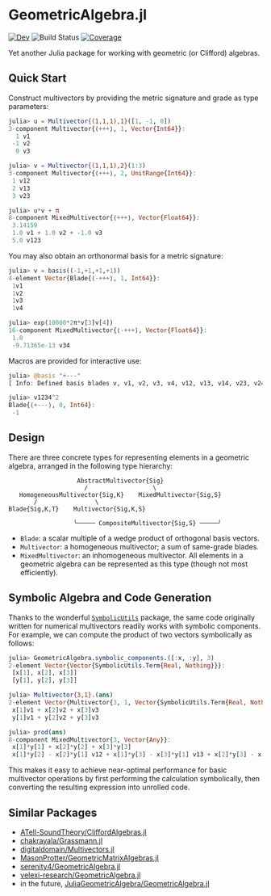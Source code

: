 # GeometricAlgebra.jl

[![Dev](https://img.shields.io/badge/docs-dev-blue.svg)](https://jollywatt.github.io/GeometricAlgebra.jl/dev/)
![Build Status](https://github.com/Jollywatt/GeometricAlgebra.jl/actions/workflows/CI.yml/badge.svg)
[![Coverage](https://codecov.io/gh/jollywatt/GeometricAlgebra.jl/branch/master/graph/badge.svg)](https://codecov.io/gh/jollywatt/GeometricAlgebra.jl)

Yet another Julia package for working with geometric (or Clifford) algebras.

## Quick Start

Construct multivectors by providing the metric signature and grade as type parameters:

```julia
julia> u = Multivector{(1,1,1),1}([1, -1, 0])
3-component Multivector{⟨+++⟩, 1, Vector{Int64}}:
  1 v1
 -1 v2
  0 v3

julia> v = Multivector{(1,1,1),2}(1:3)
3-component Multivector{⟨+++⟩, 2, UnitRange{Int64}}:
 1 v12
 2 v13
 3 v23

julia> u*v + π
8-component MixedMultivector{⟨+++⟩, Vector{Float64}}:
 3.14159
 1.0 v1 + 1.0 v2 + -1.0 v3
 5.0 v123
```

You may also obtain an orthonormal basis for a metric signature:

```julia
julia> v = basis((-1,+1,+1,+1))
4-element Vector{Blade{⟨-+++⟩, 1, Int64}}:
 1v1
 1v2
 1v3
 1v4

julia> exp(10000*2π*v[3]v[4])
16-component MixedMultivector{⟨-+++⟩, Vector{Float64}}:
 1.0
 -9.71365e-13 v34
```

Macros are provided for interactive use:

```julia
julia> @basis "+---"
[ Info: Defined basis blades v, v1, v2, v3, v4, v12, v13, v14, v23, v24, v34, v123, v124, v134, v234, v1234

julia> v1234^2
Blade{⟨+---⟩, 0, Int64}:
 -1
```


## Design


There are three concrete types for representing elements in a geometric algebra, arranged in the following type hierarchy:

```
                   AbstractMultivector{Sig}
                     /                  \
   HomogeneousMultivector{Sig,K}    MixedMultivector{Sig,S}
       /                \                             
Blade{Sig,K,T}    Multivector{Sig,K,S}                
                                                   
                  ╰───── CompositeMultivector{Sig,S} ─────╯
```

- `Blade`: a scalar multiple of a wedge product of orthogonal basis vectors.
- `Multivector`: a homogeneous multivector; a sum of same-grade blades.
- `MixedMultivector`: an inhomogeneous multivector. All elements in a geometric
   algebra can be represented as this type (though not most efficiently).


## Symbolic Algebra and Code Generation

Thanks to the wonderful [`SymbolicUtils`](https://symbolicutils.juliasymbolics.org/) package, the same code originally written for numerical multivectors readily works with symbolic components.
For example, we can compute the product of two vectors symbolically as follows:

```julia
julia> GeometricAlgebra.symbolic_components.([:x, :y], 3)
2-element Vector{Vector{SymbolicUtils.Term{Real, Nothing}}}:
 [x[1], x[2], x[3]]
 [y[1], y[2], y[3]]

julia> Multivector{3,1}.(ans)
2-element Vector{Multivector{3, 1, Vector{SymbolicUtils.Term{Real, Nothing}}}}:
 x[1]v1 + x[2]v2 + x[3]v3
 y[1]v1 + y[2]v2 + y[3]v3

julia> prod(ans)
8-component MixedMultivector{3, Vector{Any}}:
 x[1]*y[1] + x[2]*y[2] + x[3]*y[3]
 x[1]*y[2] - x[2]*y[1] v12 + x[1]*y[3] - x[3]*y[1] v13 + x[2]*y[3] - x[3]*y[2] v23

```

This makes it easy to achieve near-optimal performance for basic multivector operations by first performing the calculation symbolically, then converting the resulting expression into unrolled code.


## Similar Packages

- [ATell-SoundTheory/CliffordAlgebras.jl](https://github.com/ATell-SoundTheory/CliffordAlgebras.jl)
- [chakravala/Grassmann.jl](https://github.com/chakravala/Grassmann.jl)
- [digitaldomain/Multivectors.jl](https://github.com/digitaldomain/Multivectors.jl)
- [MasonProtter/GeometricMatrixAlgebras.jl](https://github.com/MasonProtter/GeometricMatrixAlgebras.jl)
- [serenity4/GeometricAlgebra.jl](https://github.com/serenity4/GeometricAlgebra.jl)
- [velexi-research/GeometricAlgebra.jl](https://github.com/velexi-research/GeometricAlgebra.jl)
- in the future, [JuliaGeometricAlgebra/GeometricAlgebra.jl](https://github.com/JuliaGeometricAlgebra/GeometricAlgebra.jl)
